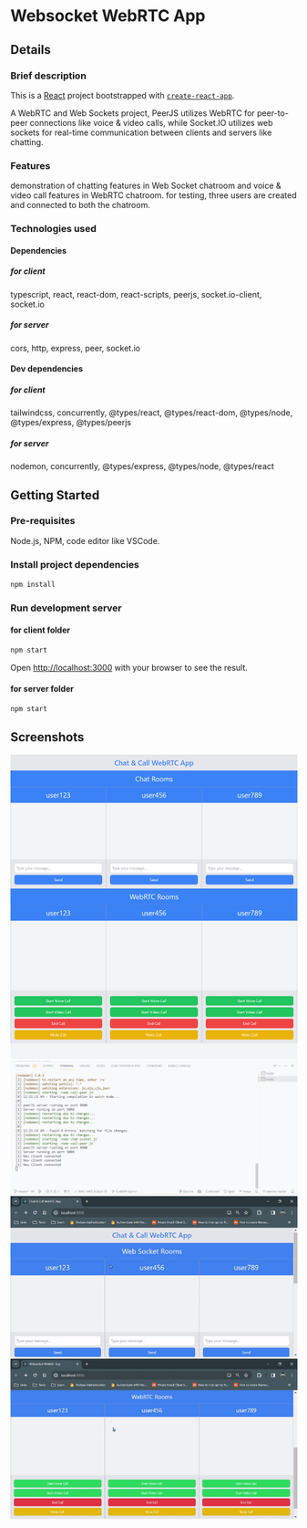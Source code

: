 # Websocket WebRTC App

## Details

### Brief description

This is a [React](https://react.dev/) project bootstrapped with [`create-react-app`](https://github.com/facebook/create-react-app).

A WebRTC and Web Sockets project, PeerJS utilizes WebRTC for peer-to-peer connections like voice & video calls, while Socket.IO utilizes web sockets for real-time communication between clients and servers like chatting.

### Features

demonstration of chatting features in Web Socket chatroom and voice & video call features in WebRTC chatroom. for testing, three users are created and connected to both the chatroom.

### Technologies used

#### Dependencies

##### for client

typescript, react, react-dom, react-scripts, peerjs, socket.io-client, socket.io

##### for server

cors, http, express, peer, socket.io

#### Dev dependencies

##### for client

tailwindcss, concurrently, @types/react, @types/react-dom, @types/node, @types/express, @types/peerjs

##### for server

nodemon, concurrently, @types/express, @types/node, @types/react

## Getting Started

### Pre-requisites

Node.js, NPM, code editor like VSCode.

### Install project dependencies

```bash
npm install
```

### Run development server

#### for client folder

```bash
npm start
```

Open [http://localhost:3000](http://localhost:3000) with your browser to see the result.

#### for server folder

```bash
npm start
```

## Screenshots

![full screenshot](./assets/image2.png)
![terminal](./assets/image.png)
![websocket video](./assets/websocket.gif)
![webrtc video](./assets/webrtc.gif)

